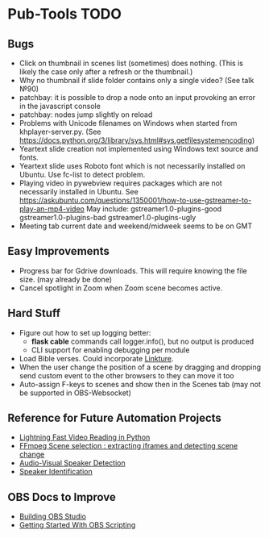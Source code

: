 # Pub-Tools TODO

## Bugs

* Click on thumbnail in scenes list (sometimes) does nothing.
  (This is likely the case only after a refresh or the thumbnail.)
* Why no thumbnail if slide folder contains only a single video? (See talk №90)
* patchbay: it is possible to drop a node onto an input provoking an error in
  the javascript console
* patchbay: nodes jump slightly on reload
* Problems with Unicode filenames on Windows when started from khplayer-server.py.
  (See https://docs.python.org/3/library/sys.html#sys.getfilesystemencoding)
* Yeartext slide creation not implemented using Windows text source and fonts.
* Yeartext slide uses Roboto font which is not necessarily installed on
  Ubuntu. Use fc-list to detect problem.
* Playing video in pywebview requires packages which are not necessarily
  installed in Ubuntu. See
  https://askubuntu.com/questions/1350001/how-to-use-gstreamer-to-play-an-mp4-video May include: gstreamer1.0-plugins-good gstreamer1.0-plugins-bad gstreamer1.0-plugins-ugly
* Meeting tab current date and weekend/midweek seems to be on GMT

## Easy Improvements

* Progress bar for Gdrive downloads. This will require knowing the file size.
  (may already be done)
* Cancel spotlight in Zoom when Zoom scene becomes active.

## Hard Stuff

* Figure out how to set up logging better:
  * **flask cable** commands call logger.info(), but no output is produced
  * CLI support for enabling debugging per module
* Load Bible verses. Could incorporate [Linkture](https://github.com/erykjj/linkture).
* When the user change the position of a scene by dragging and dropping send
  custom event to the other browsers to they can move it too
* Auto-assign F-keys to scenes and show then in the Scenes tab (may not be supported in OBS-Websocket)

## Reference for Future Automation Projects

* [Lightning Fast Video Reading in Python](https://towardsdatascience.com/lightning-fast-video-reading-in-python-c1438771c4e6)
* [FFmpeg Scene selection : extracting iframes and detecting scene change](https://www.bogotobogo.com/FFMpeg/ffmpeg_thumbnails_select_scene_iframe.php)
* [Audio-Visual Speaker Detection](https://medium.com/@siddheshdeshpande/audio-visual-active-speaker-detection-on-video-for-ai-tools-dc297443f0be)
* [Speaker Identification](https://speechbrain.readthedocs.io/en/latest/tutorials/basics/what-can-i-do-with-speechbrain.html)

## OBS Docs to Improve

* [Building OBS Studio](https://github.com/obsproject/obs-studio/wiki/Building-OBS-Studio)
* [Getting Started With OBS Scripting](https://github.com/obsproject/obs-studio/wiki/Getting-Started-With-OBS-Scripting)
